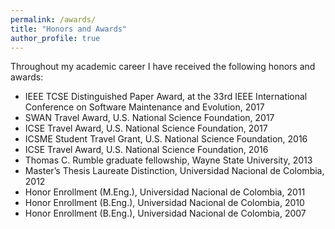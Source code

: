 ```yaml
---
permalink: /awards/
title: "Honors and Awards"
author_profile: true
---
```


Throughout my academic career I have received the following honors and awards: 

* IEEE TCSE Distinguished Paper Award, at the 33rd IEEE International Conference on Software Maintenance and Evolution, 2017
* SWAN Travel Award, U.S. National Science Foundation, 2017
* ICSE Travel Award, U.S. National Science Foundation, 2017
* ICSME Student Travel Grant, U.S. National Science Foundation, 2016
* ICSE Travel Award, U.S. National Science Foundation, 2016
* Thomas C. Rumble graduate fellowship, Wayne State University, 2013
* Master’s Thesis Laureate Distinction, Universidad Nacional de Colombia, 2012
* Honor Enrollment (M.Eng.), Universidad Nacional de Colombia, 2011
* Honor Enrollment (B.Eng.), Universidad Nacional de Colombia, 2010
* Honor Enrollment (B.Eng.), Universidad Nacional de Colombia, 2007